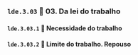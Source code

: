 ### `lde.3.03` 📑 03. Da lei do trabalho

#### `lde.3.03.1` 📃 Necessidade do trabalho

#### `lde.3.03.2` 📃 Limite do trabalho. Repouso